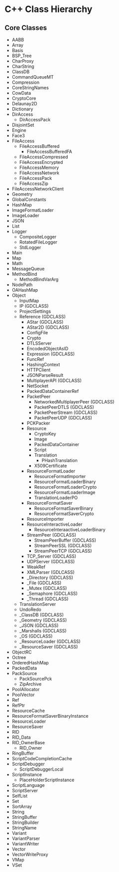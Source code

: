 # C++ Class Hierarchy

## Core Classes

- AABB
- Array
- Basis
- BSP_Tree
- CharProxy
- CharString
- ClassDB
- CommandQueueMT
- Compression
- CoreStringNames
- CowData
- CryptoCore
- Delaunay2D
- Dictionary
- DirAccess
	- DirAccessPack
- DisjointSet
- Engine
- Face3
- FileAccess
	- FileAccessBuffered
		- FileAccessBufferedFA
	- FileAccessCompressed
	- FileAccessEncrypted
	- FileAccessMemory
	- FileAccessNetwork
	- FileAccessPack
	- FileAccessZip
- FileAccessNetworkClient
- Geometry
- GlobalConstants
- HashMap
- ImageFormatLoader
- ImageLoader
- JSON
- List
- Logger
	- CompositeLogger
	- RotatedFileLogger
	- StdLogger
- Main
- Map
- Math
- MessageQueue
- MethodBind
	- MethodBindVarArg
- NodePath
- OAHashMap
- Object
	- InputMap
	- IP (GDCLASS)
	- ProjectSettings
	- Reference (GDCLASS)
    	- AStar (GDCLASS)
    	- AStar2D (GDCLASS)
		- ConfigFile
		- Crypto
		- DTLSServer
		- EncodedObjectAsID
		- Expression (GDCLASS)
		- FuncRef
		- HashingContext
		- HTTPClient
		- JSONParseResult
		- MultiplayerAPI (GDCLASS)
		- NetSocket
		- PackedDataContainerRef
		- PacketPeer
			- NetworkedMultiplayerPeer (GDCLASS)
			- PacketPeerDTLS (GDCLASS)
			- PacketPeerStream (GDCLASS)
			- PacketPeerUDP (GDCLASS)
    	- PCKPacker
		- Resource
			- CryptoKey
			- Image
			- PackedDataContainer
			- Script
			- Translation
				- PHashTranslation
			- X509Certificate
		- ResourceFormatLoader
    		- ResourceFormatImporter
    		- ResourceFormatLoaderBinary
			- ResourceFormatLoaderCrypto
			- ResourceFormatLoaderImage
			- TranslationLoaderPO
		- ResourceFormatSaver
    		- ResourceFormatSaverBinary
			- ResourceFormatSaverCrypto
    	- ResourceImporter
		- ResourceInteractiveLoader
    		- ResourceInteraactiveLoaderBinary
		- StreamPeer (GDCLASS)
    		- StreamPeerBuffer (GDCLASS)
    		- StreamPeerSSL (GDCLASS)
    		- StreamPeerTCP (GDCLASS)
  		- TCP_Server (GDCLASS)
  		- UDPServer (GDCLASS)
		- WeakRef
		- XMLParser (GDLCASS)
		- _Directory (GDCLASS)
		- _File (GDCLASS)
		- _Mutex (GDCLASS)
		- _Semaphore (GDCLASS)
		- _Thread (GDCLASS)
	- TranslationServer
	- UndoRedo
	- _ClassDB (GDCLASS)
	- _Geometry (GDCLASS)
	- _JSON (GDCLASS)
	- _Marshalls (GDCLASS)
	- _OS (GDCLASS)
	- _ResourceLoader (GDCLASS)
	- _ResourceSaver (GDCLASS)
- ObjectRC
- Octree
- OrderedHashMap
- PackedData
- PackSource
	- PackSourcePck
	- ZipArchive
- PoolAllocator
- PoolVector
- Ref
- RefPtr
- ResourceCache
- ResourceFormatSaverBinaryInstance
- ResourceLoader
- ResourceSaver
- RID
- RID_Data
- RID_OwnerBase
	- RID_Owner
- RingBuffer
- ScriptCodeCompletionCache
- ScriptDebugger
	- ScriptDebuggerLocal
- ScriptInstance
	- PlaceHolderScriptInstance
- ScriptLanguage
- ScriptServer
- SelfList
- Set
- SortArray
- String
- StringBuffer
- StringBuilder
- StringName
- Variant
- VariantParser
- VariantWriter
- Vector
- VectorWriteProxy
- VMap
- VSet

